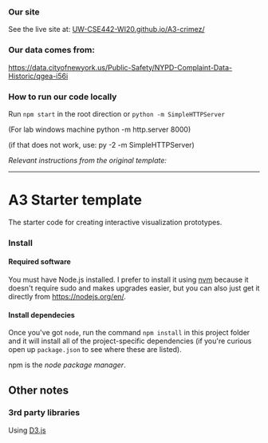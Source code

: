 ### Our site
See the live site at: [UW-CSE442-WI20.github.io/A3-crimez/](https://uw-cse442-wi20.github.io/A3-crimez/)

### Our data comes from: 
https://data.cityofnewyork.us/Public-Safety/NYPD-Complaint-Data-Historic/qgea-i56i
 
### How to run our code locally

Run `npm start` in the root direction or `python -m SimpleHTTPServer`

(For lab windows machine python -m http.server 8000)

(if that does not work, use: py -2 -m SimpleHTTPServer)



_Relevant instructions from the original template:_

-------------------------------------------------------------------
# A3 Starter template

The starter code for creating interactive visualization prototypes.

### Install

#### Required software

You must have Node.js installed. I prefer to install it using [nvm](https://github.com/nvm-sh/nvm)
because it doesn't require sudo and makes upgrades easier, but you can also just get it directly from
https://nodejs.org/en/.

#### Install dependecies

Once you've got `node`, run the command `npm install` in this project folder
and it will install all of the project-specific dependencies (if you're curious open up `package.json` to see where these are listed).

npm is the _node package manager_.

## Other notes

### 3rd party libraries

Using [D3.js](https://d3js.org/)
